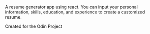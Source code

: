 A resume generator app using react.
You can input your personal information, skills, education, and experience
to create a customized resume.

Created for the Odin Project
